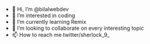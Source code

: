 - 👋 Hi, I’m @bilalwebdev
- 👀 I’m interested in coding
- 🌱 I’m currently learning Remix
- 💞️ I’m looking to collaborate on every interesting topic
- 📫 How to reach me twitter/sherlock_9_

<!---
bilalwebdev/bilalwebdev is a ✨ special ✨ repository because its `README.md` (this file) appears on your GitHub profile.
You can click the Preview link to take a look at your changes.
--->
